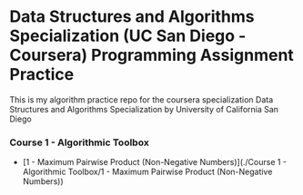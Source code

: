 # Data Structures and Algorithms Specialization (UC San Diego - Coursera) Programming Assignment Practice

This is my algorithm practice repo for the coursera specialization Data Structures and Algorithms Specialization by University of California San Diego


### Course 1 - Algorithmic Toolbox

 - [1 - Maximum Pairwise Product (Non-Negative Numbers)](./Course 1 - Algorithmic Toolbox/1 - Maximum Pairwise Product (Non-Negative Numbers))
